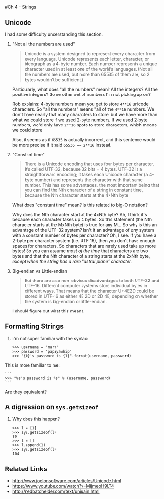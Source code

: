 #Ch 4 - Strings

## Unicode

I had some difficulty understanding this section.

1. "Not all the numbers are used"
    > Unicode is a system designed to represent every character from every language. Unicode represents each letter, character, or ideograph as a 4-byte number. Each number represents a unique character used in at least one of the world’s languages. (Not all the numbers are used, but more than 65535 of them are, so 2 bytes wouldn’t be sufficient.)

    Particularly, what does "all the numbers" mean? All the integers? All the positive integers? Some other set of numbers I'm not picking up on?

    Rob explains: 4-byte numbers mean you get to store `4**16` unicode characters. So "all the numbers" means "all of the `4**16` numbers. We don't have nearly that many characters to store, but we have more than what we could store if we used 2-byte numbers. If we used 2-byte numbers, we'd only have `2**16` spots to store characters, which means we could store 

    Also, it seems as if `65535` is actually incorrect, and this sentence would be more precise if it said `65536 == 2**16` instead.

2. "Constant time"

    > There is a Unicode encoding that uses four bytes per character. It’s called UTF-32, because 32 bits = 4 bytes. UTF-32 is a straightforward encoding; it takes each Unicode character (a 4-byte number) and represents the character with that same number. This has some advantages, the most important being that you can find the Nth character of a string in constant time, because the Nth character starts at the 4×Nth byte

    What does "constant time" mean? Is this related to big-O notation?

    Why does the Nth character start at the 4xNth byte? Ah, I think it's because each character takes up 4 bytes. So this statement (the Nth character starts at the MxNth byte) is true for any M... So why is this an advantage of the UTF-32 system? Isn't it an advantage of *any* system with a constant number of bytes per character?
    Oh, I see. If you have a 2-byte per character system (i.e. UTF 16), then you don't have enough spaces for characters. So characters that are rarely used take up more bytes! So you can assume *most of the time* that characters are two bytes and that the Nth character of a string starts at the 2xNth byte, *except when the string has a rare "astral plane" character.*

3. Big-endian vs Little-endian
    
    > But there are also non-obvious disadvantages to both UTF-32 and UTF-16. Different computer systems store individual bytes in different ways. That means that the character U+4E2D could be stored in UTF-16 as either 4E 2D or 2D 4E, depending on whether the system is big-endian or little-endian.

    I should figure out what this means.

## Formatting Strings

1. I'm not super familiar with the syntax:

    ```
    >>> username = 'mark'
    >>> password = 'papayawhip'
    >>> "{0}'s password is {1}".format(username, password)
    ```

  This is more familiar to me:

    ```
    >>> "%s's password is %s" % (username, password)
    ```

  Are they equivalent?


## A digression on `sys.getsizeof`

1. Why does this happen?

    ```
    >>> l = [1]
    >>> sys.getsizeof(l)
    80
    >>> l = []
    >>> l.append(1)
    >>> sys.getsizeof(l)
    104
    ```

## Related Links

* http://www.joelonsoftware.com/articles/Unicode.html
* https://www.youtube.com/watch?v=MijmeoH9LT4
* http://nedbatchelder.com/text/unipain.html

